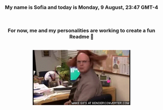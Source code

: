 


<div align="center">
<h3 >My name is Sofia and today is Monday, 9 August, 23:47 GMT-4</h3><br>
<h3 >For now, me and my personalities are working to create a fun Readme 👋
</h3><br>
<img src='img/dwight.gif' alt='working...'/>
</div>
